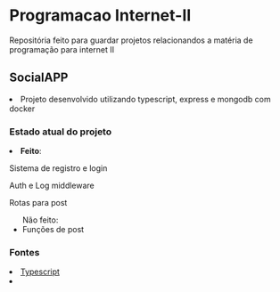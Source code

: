 # Programacao Internet-II
Repositória feito para guardar projetos relacionandos a matéria de programação para internet II

## SocialAPP

<li>Projeto desenvolvido utilizando typescript, express e mongodb com docker</li>

### Estado atual do projeto

<li><b>Feito</b>:
    <p>Sistema de registro e login</p>
    <p>Auth e Log middleware</p>
    <p>Rotas para post</p>
</li>


<ul>Não feito:
    <li>Funções de post</li>
</ul>

### Fontes

<li><a href= "https://www.typescriptlang.org"> Typescript </a></li>
<li></li>